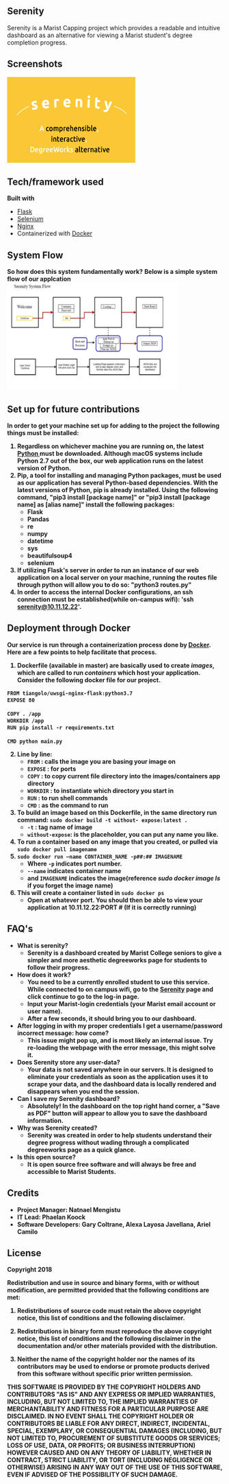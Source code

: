 ## Serenity
Serenity is a Marist Capping project which provides a readable and intuitive dashboard
as an alternative for viewing a Marist student's degree completion progress.



## Screenshots
<img src="/static/img/serenityLogoScreenshot.png" alt="Serenity Logo" width="300" height="200"/>

## Tech/framework used
<b>Built with</b>
- [Flask](http://flask.pocoo.org)
- [Selenium](https://selenium-python.readthedocs.io)
- [Nginx](https://nginx.org/en/)
- Containerized with [Docker](https://www.docker.com)

## System Flow
<b>So how does this system fundamentally work?</b>
<b>Below is a simple system flow of our applcation<b>
<img src="/static/img/serenitySystemFlow.png" alt="Serenity System Flow" width="400" height="250"/>



## Set up for future contributions
In order to get your machine set up for adding to the project the following things must be installed:
1. Regardless on whichever machine you are running on, the latest [Python ](https://www.python.org/downloads/) must be downloaded. Although macOS systems include Python 2.7 out of the box, our web application runs on the latest version of Python.  
2. Pip, a tool for installing and managing Python packages, must be used as our application has several Python-based dependencies. With the latest versions of Python, pip is already installed. Using the following command, "pip3 install [package name]" or "pip3 install [package name] as [alias name]" install the following packages:
    - Flask
    - Pandas
    - re
    - numpy
    - datetime
    - sys
    - beautifulsoup4
    - selenium
3. If utilizing Flask's server in order to run an instance of our web application on a local server on your machine, running the routes file through python will allow you to do so: "python3 routes.py"
4. In order to access the internal Docker configurations, an ssh connection must be established(while on-campus wifi): 'ssh serenity@10.11.12.22'.


## Deployment through Docker
Our service is run through a containerization process done by [Docker](https://www.docker.com). Here are a few points to help facilitate that process.
1. Dockerfile (available in master) are basically used to create *images*, which are called to run *containers* which host your application. Consider the following docker file for our project.
```
FROM tiangolo/uwsgi-nginx-flask:python3.7
EXPOSE 80

COPY . /app
WORKDIR /app
RUN pip install -r requirements.txt

CMD python main.py
```
2. Line by line:
    - ```FROM``` : calls the image you are basing your image on
    - ```EXPOSE``` : for ports
    - ```COPY``` : to copy current file directory into the images/containers app directory
    - ```WORKDIR``` : to instantiate which directory you start in
    - ```RUN``` : to run shell commands
    - ```CMD``` : as the command to run
3. To build an image based on this Dockerfile, in the same directory run command:
``` sudo docker build -t without- expose:latest .  ```
    - ```-t``` : tag name of image
    - ```without-expose```: is the placeholder, you can put any name you like.
4. To run a container based on any image that you created, or pulled via
    ``` sudo docker pull imagename ```
5. ``` sudo docker run —name CONTAINER_NAME -p##:## IMAGENAME ```
    - Where ```-p``` indicates port number.
    - ```--name``` indicates container name
    - and ```IMAGENAME``` indicates the image(reference *sudo docker image ls* if you forget the image name)
6. This will create a container listed in ```sudo docker ps```
    - Open at whatever port. You should then be able to view your application at 10.11.12.22:PORT # (If it is correctly running)
## FAQ's
- What is serenity?
    - Serenity is a dashboard created by Marist College seniors to give a simpler and more aesthetic degreeworks page for students to follow their progress.
- How does it work?
    - You need to be a currently enrolled student to use this service. While connected to on campus wifi, go to the [Serenity](http://degreasy.capping.ecrl.marist.edu) page and click continue to go to the log-in page.
    - Input your Marist-login credentials (your Marist email account or user name).
    - After a few seconds, it should bring you to our dashboard.
- After logging in with my proper credentials I get a username/password incorrect message: how come?
    - This issue might pop up, and is most likely an internal issue. Try re-loading the webpage with the error message, this might solve it.
- Does Serenity store any user-data?
    - Your data is not saved anywhere in our servers. It is designed to eliminate your credentials as soon as the application uses it to scrape your data, and the dashboard data is locally rendered and disappears when you end the session.
- Can I save my Serenity dashboard?
    - Absolutely! In the dashboard on the top right hand corner, a "Save as PDF" button will appear to allow you to save the dashboard information.
- Why was Serenity created?
    - Serenity was created in order to help students understand their degree progress without wading through a complicated degreeworks page as a quick glance.
- Is this open source?
    - It is open source free software and will always be free and accessible to Marist Students.


## Credits
* Project Manager: Natnael Mengistu
* IT Lead: Phaelan Koock
* Software Developers: Gary Coltrane, Alexa Layosa Javellana, Ariel Camilo


## License
Copyright 2018

Redistribution and use in source and binary forms, with or without modification, are permitted provided that the following conditions are met:

1. Redistributions of source code must retain the above copyright notice, this list of conditions and the following disclaimer.

2. Redistributions in binary form must reproduce the above copyright notice, this list of conditions and the following disclaimer in the documentation and/or other materials provided with the distribution.

3. Neither the name of the copyright holder nor the names of its contributors may be used to endorse or promote products derived from this software without specific prior written permission.

THIS SOFTWARE IS PROVIDED BY THE COPYRIGHT HOLDERS AND CONTRIBUTORS "AS IS" AND ANY EXPRESS OR IMPLIED WARRANTIES, INCLUDING, BUT NOT LIMITED TO, THE IMPLIED WARRANTIES OF MERCHANTABILITY AND FITNESS FOR A PARTICULAR PURPOSE ARE DISCLAIMED. IN NO EVENT SHALL THE COPYRIGHT HOLDER OR CONTRIBUTORS BE LIABLE FOR ANY DIRECT, INDIRECT, INCIDENTAL, SPECIAL, EXEMPLARY, OR CONSEQUENTIAL DAMAGES (INCLUDING, BUT NOT LIMITED TO, PROCUREMENT OF SUBSTITUTE GOODS OR SERVICES; LOSS OF USE, DATA, OR PROFITS; OR BUSINESS INTERRUPTION) HOWEVER CAUSED AND ON ANY THEORY OF LIABILITY, WHETHER IN CONTRACT, STRICT LIABILITY, OR TORT (INCLUDING NEGLIGENCE OR OTHERWISE) ARISING IN ANY WAY OUT OF THE USE OF THIS SOFTWARE, EVEN IF ADVISED OF THE POSSIBILITY OF SUCH DAMAGE.
